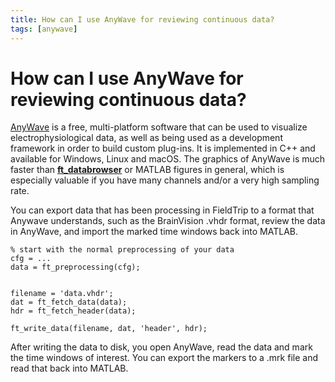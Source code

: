```yaml
---
title: How can I use AnyWave for reviewing continuous data?
tags: [anywave]
---
```


# How can I use AnyWave for reviewing continuous data?

[AnyWave](http://meg.univ-amu.fr/wiki/AnyWave) is a free, multi-platform software that can be used to visualize electrophysiological data, as well as being used as a development framework in order to build custom plug-ins. It is implemented in C++ and available for Windows, Linux and macOS. The graphics of AnyWave is much faster than **[ft_databrowser](/reference/ft_databrowser)** or MATLAB figures in general, which is especially valuable if you have many channels and/or a very high sampling rate.

You can export data that has been processing in FieldTrip to a format that Anywave understands, such as the BrainVision .vhdr format, review the data in AnyWave, and import the marked time windows back into MATLAB.

    % start with the normal preprocessing of your data
    cfg = ...
    data = ft_preprocessing(cfg);


    filename = 'data.vhdr';
    dat = ft_fetch_data(data);
    hdr = ft_fetch_header(data);

    ft_write_data(filename, dat, 'header', hdr);

After writing the data to disk, you open AnyWave, read the data and mark the time windows of interest. You can export the markers to a .mrk file and read that back into MATLAB.
